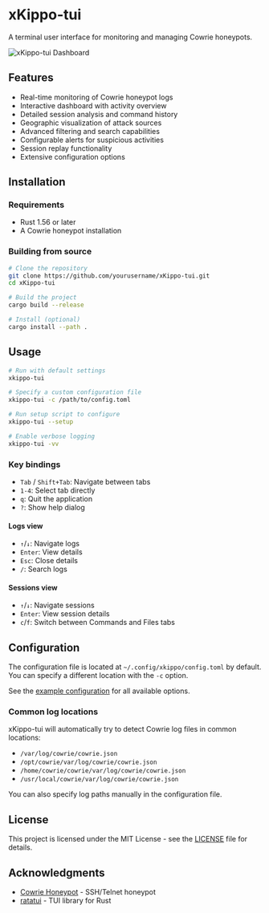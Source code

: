 # xKippo-tui

A terminal user interface for monitoring and managing Cowrie honeypots.

![xKippo-tui Dashboard](https://example.com/screenshot.png)

## Features

- Real-time monitoring of Cowrie honeypot logs
- Interactive dashboard with activity overview
- Detailed session analysis and command history
- Geographic visualization of attack sources
- Advanced filtering and search capabilities
- Configurable alerts for suspicious activities
- Session replay functionality
- Extensive configuration options

## Installation

### Requirements

- Rust 1.56 or later
- A Cowrie honeypot installation

### Building from source

```bash
# Clone the repository
git clone https://github.com/yourusername/xKippo-tui.git
cd xKippo-tui

# Build the project
cargo build --release

# Install (optional)
cargo install --path .
```

## Usage

```bash
# Run with default settings
xkippo-tui

# Specify a custom configuration file
xkippo-tui -c /path/to/config.toml

# Run setup script to configure
xkippo-tui --setup

# Enable verbose logging
xkippo-tui -vv
```

### Key bindings

- `Tab` / `Shift+Tab`: Navigate between tabs
- `1-4`: Select tab directly
- `q`: Quit the application
- `?`: Show help dialog

#### Logs view
- `↑`/`↓`: Navigate logs
- `Enter`: View details
- `Esc`: Close details
- `/`: Search logs

#### Sessions view
- `↑`/`↓`: Navigate sessions
- `Enter`: View session details
- `c`/`f`: Switch between Commands and Files tabs

## Configuration

The configuration file is located at `~/.config/xkippo/config.toml` by default. You can specify a different location with the `-c` option.

See the [example configuration](config.toml) for all available options.

### Common log locations

xKippo-tui will automatically try to detect Cowrie log files in common locations:

- `/var/log/cowrie/cowrie.json`
- `/opt/cowrie/var/log/cowrie/cowrie.json`
- `/home/cowrie/cowrie/var/log/cowrie/cowrie.json`
- `/usr/local/cowrie/var/log/cowrie/cowrie.json`

You can also specify log paths manually in the configuration file.

## License

This project is licensed under the MIT License - see the [LICENSE](LICENSE) file for details.

## Acknowledgments

- [Cowrie Honeypot](https://github.com/cowrie/cowrie) - SSH/Telnet honeypot
- [ratatui](https://github.com/ratatui-org/ratatui) - TUI library for Rust